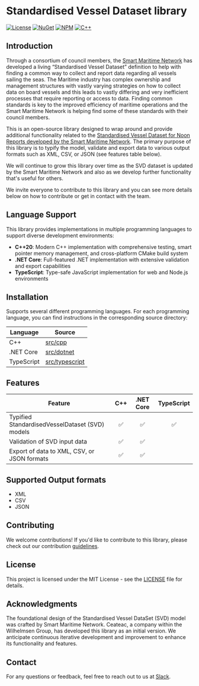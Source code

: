 # Standardised Vessel Dataset library 

[![License](https://img.shields.io/badge/license-MIT-blue.svg)](./LICENSE)
[![NuGet](https://img.shields.io/nuget/v/Standardised.Vessel.Dataset)](https://www.nuget.org/packages/Standardised.Vessel.DataSet)
[![NPM](https://img.shields.io/npm/v/standardised-vessel-dataset)](https://www.npmjs.com/package/standardised-vessel-dataset)
[![C++](https://img.shields.io/badge/C%2B%2B-20-blue.svg)](src/cpp)

## Introduction

Through a consortium of council members, the [Smart Maritime Network](https://smartmaritimenetwork.com/) has developed a living “Standardised Vessel Dataset” definition to help with finding a common way to collect and report data regarding all vessels sailing the seas.
The Maritime industry has complex ownership and management structures with vastly varying strategies on how to collect data on board vessels and this leads to vastly differing and very inefficient processes that require reporting or access to data.
Finding common standards is key to the improved efficiency of maritime operations and the Smart Maritime Network is helping find some of these standards with their council members.


This is an open-source library designed to wrap around and provide additional functionality related to the [Standardised Vessel Dataset for Noon Reports developed by the Smart Maritime Network](https://smartmaritimenetwork.com/standardised-vessel-dataset-for-noon-reports/). The primary purpose of this library is to typify the model, validate and export data to various output formats such as XML, CSV, or JSON (see features table below).

We will continue to grow this library over time as the SVD dataset is updated by the Smart Maritime Network and also as we develop further functionality that's useful for others.

We invite everyone to contribute to this library and you can see more details below on how to contribute or get in contact with the team.

## Language Support

This library provides implementations in multiple programming languages to support diverse development environments:

- **C++20**: Modern C++ implementation with comprehensive testing, smart pointer memory management, and cross-platform CMake build system
- **.NET Core**: Full-featured .NET implementation with extensive validation and export capabilities  
- **TypeScript**: Type-safe JavaScript implementation for web and Node.js environments


## Installation

Supports several different programming languages. For each programming
language, you can find instructions in the corresponding source directory:

| Language                             | Source                                                      |
|--------------------------------------|-------------------------------------------------------------|
| C++                                  | [src/cpp](src/cpp)                                         |
| .NET Core                            | [src/dotnet](src/dotnet)                                   |
| TypeScript                           | [src/typescript](src/typescript)                           |

## Features

| Feature                                         | C++       | .NET Core | TypeScript |
| ----------------------------------------------- | :-------: | :-------: | :---------: |
| Typified StandardisedVesselDataset (SVD) models |     ✅     |     ✅     |     ✅      |
| Validation of SVD input data                    |     ✅     |     ✅     |            |
| Export of data to XML, CSV, or JSON formats     |     ✅     |     ✅     |            |

## Supported Output formats
- XML
- CSV
- JSON

## Contributing
We welcome contributions! If you'd like to contribute to this library, please check out our contribution [guidelines](./CONTRIBUTING.md).

## License
This project is licensed under the MIT License - see the [LICENSE](./LICENSE) file for details.

## Acknowledgments
The foundational design of the Standardised Vessel DataSet (SVD) model was crafted by Smart Maritime Network. Ceateac, a company within the Wilhelmsen Group, has developed this library as an initial version. We anticipate continuous iterative development and improvement to enhance its functionality and features.

## Contact

For any questions or feedback, feel free to reach out to us at [Slack](https://ceataeccommunity.slack.com/archives/C06KV6336UF).